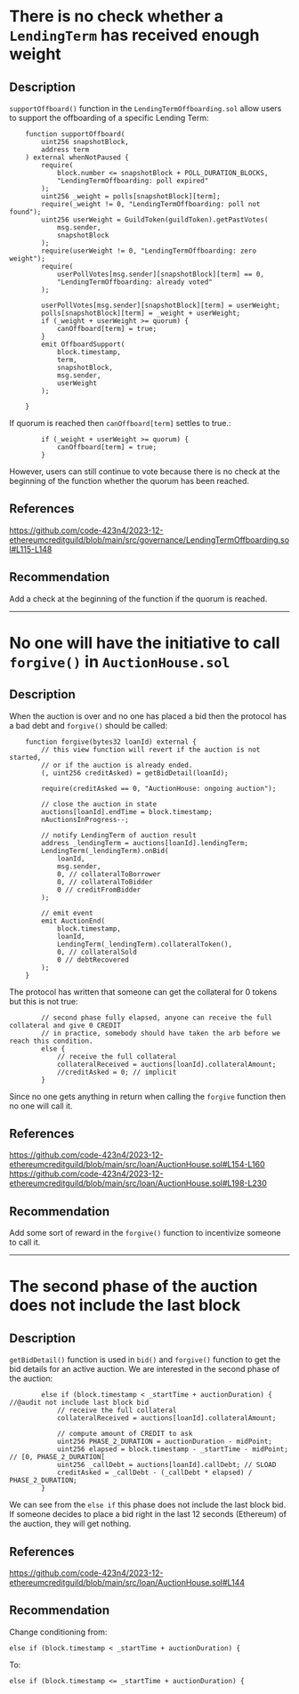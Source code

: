 # There is no check whether a `LendingTerm` has received enough weight

## Description

`supportOffboard()` function in the `LendingTermOffboarding.sol` allow users to support the offboarding of a specific Lending Term:
```solidity
    function supportOffboard(
        uint256 snapshotBlock,
        address term
    ) external whenNotPaused {
        require(
            block.number <= snapshotBlock + POLL_DURATION_BLOCKS,
            "LendingTermOffboarding: poll expired"
        );
        uint256 _weight = polls[snapshotBlock][term];
        require(_weight != 0, "LendingTermOffboarding: poll not found");
        uint256 userWeight = GuildToken(guildToken).getPastVotes(
            msg.sender,
            snapshotBlock
        );
        require(userWeight != 0, "LendingTermOffboarding: zero weight");
        require(
            userPollVotes[msg.sender][snapshotBlock][term] == 0,
            "LendingTermOffboarding: already voted"
        );

        userPollVotes[msg.sender][snapshotBlock][term] = userWeight;
        polls[snapshotBlock][term] = _weight + userWeight;
        if (_weight + userWeight >= quorum) {
            canOffboard[term] = true;
        }
        emit OffboardSupport(
            block.timestamp,
            term,
            snapshotBlock,
            msg.sender,
            userWeight
        );

    }
```

If quorum is reached then `canOffboard[term]` settles to true.:
```solidity
        if (_weight + userWeight >= quorum) {
            canOffboard[term] = true;
        }
```
However, users can still continue to vote because there is no check at the beginning of the function whether the quorum has been reached.
## References

https://github.com/code-423n4/2023-12-ethereumcreditguild/blob/main/src/governance/LendingTermOffboarding.sol#L115-L148
## Recommendation

Add a check at the beginning of the function if the quorum is reached.
***

# No one will have the initiative to call `forgive()`  in `AuctionHouse.sol`

## Description

When the auction is over and no one has placed a bid then the protocol has a bad debt and `forgive()` should be called:
```soldiity
    function forgive(bytes32 loanId) external {
        // this view function will revert if the auction is not started,
        // or if the auction is already ended.
        (, uint256 creditAsked) = getBidDetail(loanId); 

        require(creditAsked == 0, "AuctionHouse: ongoing auction");

        // close the auction in state
        auctions[loanId].endTime = block.timestamp;
        nAuctionsInProgress--;

        // notify LendingTerm of auction result
        address _lendingTerm = auctions[loanId].lendingTerm;
        LendingTerm(_lendingTerm).onBid(
            loanId,
            msg.sender,
            0, // collateralToBorrower
            0, // collateralToBidder
            0 // creditFromBidder
        );
  
        // emit event
        emit AuctionEnd(
            block.timestamp,
            loanId,
            LendingTerm(_lendingTerm).collateralToken(),
            0, // collateralSold
            0 // debtRecovered
        );
    }
```

The protocol has written that someone can get the collateral for 0 tokens but this is not true:
```solidity
        // second phase fully elapsed, anyone can receive the full collateral and give 0 CREDIT
        // in practice, somebody should have taken the arb before we reach this condition.
        else {
            // receive the full collateral
            collateralReceived = auctions[loanId].collateralAmount;
            //creditAsked = 0; // implicit
        }
```

Since no one gets anything in return when calling the `forgive` function then no one will call it.
## References

https://github.com/code-423n4/2023-12-ethereumcreditguild/blob/main/src/loan/AuctionHouse.sol#L154-L160
https://github.com/code-423n4/2023-12-ethereumcreditguild/blob/main/src/loan/AuctionHouse.sol#L198-L230
## Recommendation

Add some sort of reward in the `forgive()` function to incentivize someone to call it.

***
# The second phase of the auction does not include the last block

## Description

`getBidDetail()` function is used in `bid()` and `forgive()` function to get the bid details for an active auction.
We are interested in the second phase of the auction:
```solidity
        else if (block.timestamp < _startTime + auctionDuration) { //@audit not include last block bid
            // receive the full collateral
            collateralReceived = auctions[loanId].collateralAmount;

            // compute amount of CREDIT to ask
            uint256 PHASE_2_DURATION = auctionDuration - midPoint;
            uint256 elapsed = block.timestamp - _startTime - midPoint; // [0, PHASE_2_DURATION[
            uint256 _callDebt = auctions[loanId].callDebt; // SLOAD
            creditAsked = _callDebt - (_callDebt * elapsed) / PHASE_2_DURATION;
        }
```

We can see from the `else if` this phase does not include the last block bid. 
If someone decides to place a bid right in the last 12 seconds (Ethereum) of the auction, they will get nothing.
## References

https://github.com/code-423n4/2023-12-ethereumcreditguild/blob/main/src/loan/AuctionHouse.sol#L144
## Recommendation

Change conditioning from:
```solidity
else if (block.timestamp < _startTime + auctionDuration) {
```
To:
```solidity
else if (block.timestamp <= _startTime + auctionDuration) {
```

